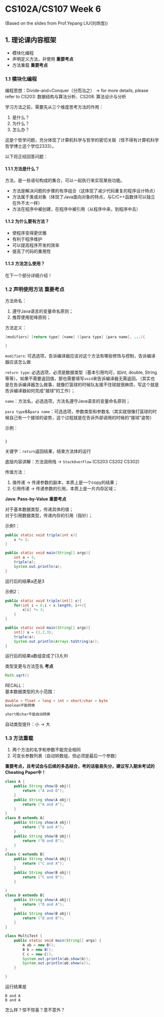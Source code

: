 # CS102A/CS107 Week 6
(Based on the slides from Prof.Yepang LIU(刘烨庞))        

## 1. 理论课内容框架
- 模块化编程
- 声明定义方法，并使用 **重要考点**
- 方法重载 **重要考点**

### 1.1 模块化编程

编程思想：Divide-and=Conquer（分而治之） -> for more details, please refer to CS203: 数据结构与算法分析、CS208: 算法设计与分析      

学习方法之前，需要先从三个维度思考方法的作用：      
1. 是什么？
2. 为什么？
3. 怎么办？

这是个哲学问题，充分体现了计算机科学与哲学的密切关联（怪不得有计算机科学哲学博士这个学位2333）。

以下将正经回答问题：      
#### 1.1.1 方法是什么？
方法，是一些语句构成的集合，可以一起执行来实现某些功能。

- 方法是解决问题的步骤的有序组合（这体现了减少代码重复的程序设计特点）
- 方法属于类或对象（体现了Java面向对象的特点，与C/C++函数体可以独立在外不太一样）
- 方法在程序中被创建，在程序中被引用（从程序中来，到程序中去）

#### 1.1.2 为什么要有方法？

- 使程序变得更优雅
- 有利于程序维护
- 可以提高程序开发的效率
- 提高了代码的重用性

#### 1.1.3 方法怎么使用？

在下一个部分详细介绍！

### 1.2 声明使用方法 重要考点

方法命名：     
1. 遵守Java语言的变量命名原则；
2. 推荐使用驼峰原则；

方法定义：
```java
[modifiers] [return type] [name] ([para type] [para name], ...){

}
```
```modifiers```: 可选选项，告诉编译器应该对这个方法有哪些修饰与控制，告诉编译器应该怎么做         

```return type```: 必选选项，必须是数据类型（基本引用均可，如int, double, String等等）。如果不需要返回值，那也需要填写```void```来告诉编译器无需返回。（其实也是在告诉编译器怎么做事，就像打篮球的时候队友接不住球就很麻烦，写这个就是告诉编译器如何完成“接球”的工作）；      

```name```：方法名，必选选项，方法名遵守Java语言的变量命名原则；       

```para type```&&```para name```：可选选项，参数类型和参数名（其实就很像打篮球的时候自己有一个接球的姿势，这个过程就是在告诉外部调用的时候的“接球”姿势）      

示例：
```public static void main(String[] args){

}
```
关键字：```return```返回结果，结束方法体的运行

底层内容讲解：方法调用栈 -> ```StackOverFlow``` (CS203 CS202 CS302)        

传值方法：         
1. 值传递 -> 传递参数的副本，本质上是一个copy的结果；        
2. 引用传递 -> 传递参数的引用，本质上是一片内存区域；         

**Java: Pass-by-Value** **重要考点**

对于基本数据类型，传递具体的值；       
对于引用数据类型，传递内存的引用（指针）；       

示例1：   
```java
public static void triple(int x){
    x *= 3;
}

public static void main(String[] args){
    int a = 3;
    triple(a);
    System.out.println(a);
}
```
运行后的结果a还是3

示例2：   
```java
public static void triple(int[] x){
    for(int i = 0;i < x.length; i++){
        x[i] *= 3;
    }
}

public static void main(String[] args){
    int[] a = {1,2,3};
    triple(a);
    System.out.println(Arrays.toString(a));
}
```
运行后的结果a数组变成了{3,6,9}

类型变更与方法签名 **考点**
```java
Math.sqrt()
```

RECALL：       
基本数据类型的大小范围：
```java
double > float > long > int > short/char > byte
boolean不能转换

short和char不能自动转换
```

自动类型提升：小 -> 大

### 1.3 方法重载

1. 两个方法的名字和参数不能完全相同        
2. 可变长参数列表（自动转数组，但必须是最后一个参数）      

**重要考点，且考试会与后续的多态结合，考的话极易失分，建议写入期末考试的Cheating Paper中！**

```java
class A {
    public String show(D obj){
        return ("A and D");
    }
    public String show(A obj){
        return ("A and A");
    }
}
class B extends A{
    public String show(A obj){
        return ("B and A");
    }
    public String show(B obj){
        return ("B and B");
    }
}
class C extends B{
    public String show(A obj){
        return ("C and A");
    }
    public String show(B obj){
        return ("C and B");
    }
    
}
class D extends B{
    public String show(A obj){
        return ("D and A");
    }
    public String show(B obj){
        return ("D and B");
    }
}

class MultiTest {
    public static void main(String[] args) {
        A ab = new B();
        B b = new B();
        C c = new C();
        System.out.println(ab.show(b));
        System.out.println(ab.show(c));
    }

}
```

运行结果是
```
B and A
B and A
```

怎么样？惊不惊喜？意不意外？
